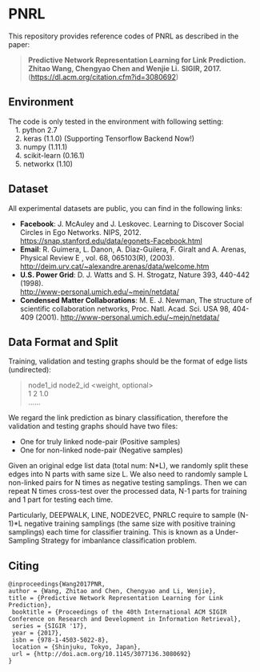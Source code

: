 # PNRL
This repository provides reference codes of PNRL as described in the paper:

>**Predictive Network Representation Learning for Link Prediction.**
>**Zhitao Wang, Chengyao Chen and Wenjie Li.**
>**SIGIR, 2017.**  (https://dl.acm.org/citation.cfm?id=3080692)

## Environment
The code is only tested in the environment with following setting:  
&emsp;1. python 2.7  
&emsp;2. keras (1.1.0) (Supporting Tensorflow Backend Now!)  
&emsp;3. numpy (1.11.1)  
&emsp;4. scikit-learn (0.16.1)  
&emsp;5. networkx (1.10)  

## Dataset
All experimental datasets are public, you can find in the following links:
* **Facebook**: J. McAuley and J. Leskovec. Learning to Discover Social Circles in Ego Networks. NIPS, 2012. https://snap.stanford.edu/data/egonets-Facebook.html
* **Email**: R. Guimera, L. Danon, A. Diaz-Guilera, F. Giralt and A. Arenas, Physical Review E , vol. 68, 065103(R), (2003). http://deim.urv.cat/~alexandre.arenas/data/welcome.htm
* **U.S. Power Grid**: D. J. Watts and S. H. Strogatz, Nature 393, 440-442 (1998).      
http://www-personal.umich.edu/~mejn/netdata/
* **Condensed Matter Collaborations**: M. E. J. Newman, The structure of scientific collaboration networks, Proc. Natl. Acad. Sci. USA 98, 404-409 (2001). http://www-personal.umich.edu/~mejn/netdata/

## Data Format and Split
Training, validation and testing graphs should be the format of edge lists (undirected):
>node1_id node2_id <weight, optional>     
>1 2 1.0        
>......

We regard the link prediction as binary classification, therefore the validation and testing graphs should have two files:
* One for truly linked node-pair (Positive samples)
* One for non-linked node-pair (Negative samples)

Given an original edge list data (total num: N\*L), we randomly split these edges into N parts with same size L. We also need to randomly sample L non-linked pairs for N times as negative testing samplings. Then we can repeat N times cross-test over the processed data, N-1 parts for training and 1 part for testing each time. 

Particularly, DEEPWALK, LINE, NODE2VEC, PNRLC require to sample (N-1)\*L negative training samplings (the same size with positive training samplings) each time for classifier training. This is known as a Under-Sampling Strategy for imbanlance classification problem.


## Citing
    @inproceedings{Wang2017PNR,
    author = {Wang, Zhitao and Chen, Chengyao and Li, Wenjie},
    title = {Predictive Network Representation Learning for Link Prediction},
     booktitle = {Proceedings of the 40th International ACM SIGIR Conference on Research and Development in Information Retrieval},
     series = {SIGIR '17},
     year = {2017},
     isbn = {978-1-4503-5022-8},
     location = {Shinjuku, Tokyo, Japan},
     url = {http://doi.acm.org/10.1145/3077136.3080692}
    } 

  
